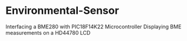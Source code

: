 # Environmental-Sensor
Interfacing a BME280 with PIC18F14K22 Microcontroller
Displaying BME measurements on a HD44780 LCD
